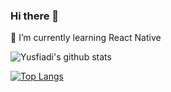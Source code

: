 ### Hi there 👋
🌱 I’m currently learning React Native


![Yusfiadi's github stats](https://github-readme-stats.vercel.app/api?username=yusfiadi&show_icons=true&count_private=true&theme=radical)

[![Top Langs](https://github-readme-stats.vercel.app/api/top-langs/?username=yusfiadi&layout=compact)](https://github.com/anuraghazra/github-readme-stats)
<!--
**yusfiadi/yusfiadi** is a ✨ _special_ ✨ repository because its `README.md` (this file) appears on your GitHub profile.

Here are some ideas to get you started:

- 🔭 I’m currently working on ...
- 🌱 I’m currently learning ...
- 👯 I’m looking to collaborate on ...
- 🤔 I’m looking for help with ...
- 💬 Ask me about ...
- 📫 How to reach me: ...
- 😄 Pronouns: ...
- ⚡ Fun fact: ...
-->
